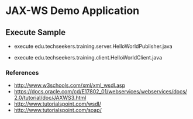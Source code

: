 # JAX-WS Demo Application

## Execute Sample

* execute edu.techseekers.training.server.HelloWorldPublisher.java

* execute edu.techseekers.training.client.HelloWorldClient.java

### References

* http://www.w3schools.com/xml/xml_wsdl.asp
* https://docs.oracle.com/cd/E17802_01/webservices/webservices/docs/2.0/tutorial/doc/JAXWS3.html
* http://www.tutorialspoint.com/wsdl/
* http://www.tutorialspoint.com/soap/